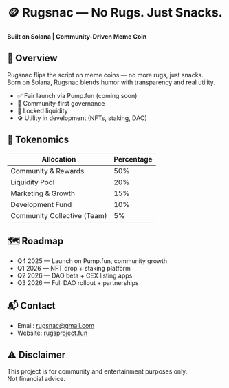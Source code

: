 # 🪙 Rugsnac — No Rugs. Just Snacks.

**Built on Solana | Community-Driven Meme Coin**

## 🍪 Overview
Rugsnac flips the script on meme coins — no more rugs, just snacks.  
Born on Solana, Rugsnac blends humor with transparency and real utility.

- ✅ Fair launch via Pump.fun (coming soon)
- 🧠 Community-first governance
- 💎 Locked liquidity
- ⚙️ Utility in development (NFTs, staking, DAO)

## 🧩 Tokenomics
| Allocation | Percentage |
|-------------|-------------|
| Community & Rewards | 50% |
| Liquidity Pool | 20% |
| Marketing & Growth | 15% |
| Development Fund | 10% |
| Community Collective (Team) | 5% |

## 🗺️ Roadmap
- Q4 2025 — Launch on Pump.fun, community growth
- Q1 2026 — NFT drop + staking platform
- Q2 2026 — DAO beta + CEX listing apps
- Q3 2026 — Full DAO rollout + partnerships

## 📬 Contact
- Email: [rugsnac@gmail.com](mailto:rugsnac@gmail.com)
- Website: [rugsproject.fun](https://rugsproject.fun)

## ⚠️ Disclaimer
This project is for community and entertainment purposes only.  
Not financial advice.
